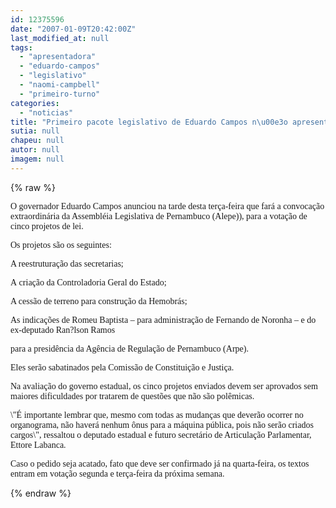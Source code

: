 ```yaml
---
id: 12375596
date: "2007-01-09T20:42:00Z"
last_modified_at: null
tags:
  - "apresentadora"
  - "eduardo-campos"
  - "legislativo"
  - "naomi-campbell"
  - "primeiro-turno"
categories:
  - "noticias"
title: "Primeiro pacote legislativo de Eduardo Campos n\u00e3o apresenta pol\u00eamicas"
sutia: null
chapeu: null
autor: null
imagem: null
---
```

{% raw %}
<p><P><FONT face=Verdana>O governador Eduardo Campos anunciou na tarde desta terça-feira que fará a convocação extraordinária da Assembléia Legislativa de Pernambuco (Alepe)), para a votação de cinco projetos de lei.</FONT></P></p>
<p><P><FONT face=Verdana>Os projetos são os seguintes: </FONT></P></p>
<p><P><FONT face=Verdana>A reestruturação das secretarias;</FONT></P></p>
<p><P><FONT face=Verdana>A&nbsp;criação da Controladoria Geral do Estado;</FONT></P></p>
<p><P><FONT face=Verdana>A cessão de terreno para construção da Hemobrás;</FONT></P></p>
<p><P><FONT face=Verdana>As indicações de Romeu Baptista – para administração de Fernando de Noronha – e do ex-deputado Ran?lson Ramos</p>
<p> para a presidência da Agência de Regulação de Pernambuco (Arpe). </FONT></P><FONT face=Verdana></p>
<p><P>Eles serão sabatinados pela Comissão de Constituição e Justiça.</P></p>
<p><P>Na avaliação do governo estadual, os cinco projetos enviados devem ser aprovados sem maiores dificuldades por tratarem de questões que não são polêmicas. </P></p>
<p><P>\"É importante lembrar que, mesmo com todas as mudanças que deverão ocorrer no organograma, não haverá nenhum ônus para a máquina pública, pois não serão criados cargos\", ressaltou o deputado estadual e futuro secretário de Articulação Parlamentar, Ettore Labanca.</P></p>
<p><P>Caso o pedido seja acatado, fato que deve ser confirmado já na quarta-feira, os textos entram em votação segunda e terça-feira da próxima semana.</FONT> </P> </p>
{% endraw %}